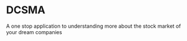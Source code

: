 # DCSMA
A one stop application to understanding more about the stock market of your dream companies
